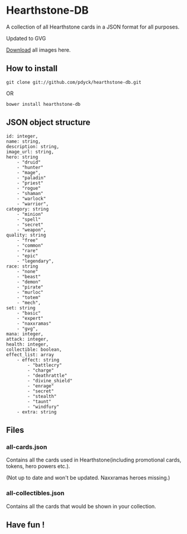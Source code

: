 # Hearthstone-DB

A collection of all Hearthstone cards in a JSON format for all purposes.

Updated to GVG

[Download](https://www.dropbox.com/s/l6je7qjjqeogkiz/hs-images.zip) all images here.

## How to install

```
git clone git://github.com/pdyck/hearthstone-db.git
```

OR

```
bower install hearthstone-db
```

## JSON object structure

```
id: integer,
name: string,
description: string,
image_url: string,
hero: string
	- "druid"
	- "hunter"
	- "mage",
	- "paladin"
	- "priest"
	- "rogue"
	- "shaman"
	- "warlock"
	- "warrior",
category: string
	- "minion"
	- "spell"
	- "secret"
	- "weapon",
quality: string
	- "free"
	- "common"
	- "rare"
	- "epic"
	- "legendary",
race: string
	- "none"
	- "beast"
	- "demon"
	- "pirate"
	- "murloc"
	- "totem"
	- "mech",
set: string
	- "basic"
	- "expert"
	- "naxxramas"
	- "gvg",
mana: integer,
attack: integer,
health: integer,
collectible: boolean,
effect_list: array
	- effect: string
		- "battlecry"
		- "charge"
		- "deathrattle"
		- "divine_shield"
		- "enrage"
		- "secret"
		- "stealth"
		- "taunt"
		- "windfury"
	- extra: string
```

## Files

### all-cards.json

Contains all the cards used in Hearthstone(including promotional cards, tokens, hero powers etc.).

(Not up to date and won't be updated. Naxxramas heroes missing.)

### all-collectibles.json

Contains all the cards that would be shown in your collection.

## Have fun !
